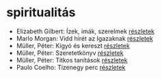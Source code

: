 # spiritualitás

- Elizabeth Gilbert: Ízek, imák, szerelmek [részletek](_details/%7Bopf.creator%7D.md#id_802)
- Marlo Morgan: Vidd hírét az Igazaknak [részletek](_details/%7Bopf.creator%7D.md#id_1010)
- Müller, Péter: Kígyó és kereszt [részletek](_details/%7Bopf.creator%7D.md#id_113)
- Müller, Péter: Szeretetkönyv [részletek](_details/%7Bopf.creator%7D.md#id_115)
- Müller, Péter: Titkos tanítások [részletek](_details/%7Bopf.creator%7D.md#id_116)
- Paulo Coelho: Tizenegy perc [részletek](_details/%7Bopf.creator%7D.md#id_263)